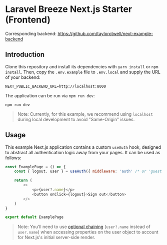 # Laravel Breeze Next.js Starter (Frontend)

Corresponding backend: https://github.com/taylorotwell/next-example-backend

## Introduction

Clone this repository and install its dependencies with `yarn install` or `npm install`. Then, copy the `.env.example` file to `.env.local` and supply the URL of your backend:

```
NEXT_PUBLIC_BACKEND_URL=http://localhost:8000
```

The application can be run via `npm run dev`:

```
npm run dev
```

> Note: Currently, for this example, we recommend using `localhost` during local development to avoid "Same-Origin" issues.

## Usage

This example Next.js application contains a custom `useAuth` hook, designed to abstract all authentication logic away from your pages. It can be used as follows:

```js
const ExamplePage = () => {
    const { logout, user } = useAuth({ middleware: 'auth' /* or 'guest */ })

    return (
        <>
            <p>{user?.name}</p>
            <button onClick={logout}>Sign out</button>
        </>
    )
}

export default ExamplePage
```

> Note: You'll need to use [optional chaining](https://developer.mozilla.org/en-US/docs/Web/JavaScript/Reference/Operators/Optional_chaining) (`user?.name` instead of `user.name`) when accessing properties on the user object to account for Next.js's initial server-side render.
